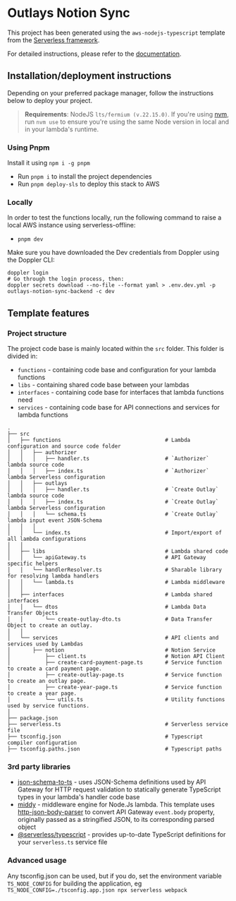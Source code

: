# Outlays Notion Sync

This project has been generated using the `aws-nodejs-typescript` template from the [Serverless framework](https://www.serverless.com/).

For detailed instructions, please refer to the [documentation](https://www.serverless.com/framework/docs/providers/aws/).

## Installation/deployment instructions

Depending on your preferred package manager, follow the instructions below to deploy your project.

> **Requirements**: NodeJS `lts/fermium (v.22.15.0)`. If you're using [nvm](https://github.com/nvm-sh/nvm), run `nvm use` to ensure you're using the same Node version in local and in your lambda's runtime.

### Using Pnpm

Install it using `npm i -g pnpm`

- Run `pnpm i` to install the project dependencies
- Run `pnpm deploy-sls` to deploy this stack to AWS

### Locally

In order to test the functions locally, run the following command to raise a local AWS instance using serverless-offline:

- `pnpm dev`

Make sure you have downloaded the Dev credentials from Doppler using the Doppler CLI:

```shell
doppler login
# Go through the login process, then:
doppler secrets download --no-file --format yaml > .env.dev.yml -p outlays-notion-sync-backend -c dev
```

## Template features

### Project structure

The project code base is mainly located within the `src` folder. This folder is divided in:

- `functions` - containing code base and configuration for your lambda functions
- `libs` - containing shared code base between your lambdas
- `interfaces` - containing code base for interfaces that lambda functions need
- `services` - containing code base for API connections and services for lambda functions

```
.
├── src
│   ├── functions                                 # Lambda configuration and source code folder
│   │   ├── authorizer
│   │   │   ├── handler.ts                        # `Authorizer` lambda source code
│   │   │   ├── index.ts                          # `Authorizer` lambda Serverless configuration
│   │   ├── outlays
│   │   │   ├── handler.ts                        # `Create Outlay` lambda source code
│   │   │   ├── index.ts                          # `Create Outlay` lambda Serverless configuration
│   │   │   └── schema.ts                         # `Create Outlay` lambda input event JSON-Schema
│   │   │
│   │   └── index.ts                              # Import/export of all lambda configurations
│   │
│   ├── libs                                      # Lambda shared code
│   │   └── apiGateway.ts                         # API Gateway specific helpers
│   │   └── handlerResolver.ts                    # Sharable library for resolving lambda handlers
│   │   └── lambda.ts                             # Lambda middleware
│   │
│   ├── interfaces                                # Lambda shared interfaces
│   │   └── dtos                                  # Lambda Data Transfer Objects
│   │       └── create-outlay-dto.ts              # Data Transfer Object to create an outlay.
│   │
│   └── services                                  # API clients and services used by Lambdas
│       ├── notion                                # Notion Service
│           ├── client.ts                         # Notion API Client
│           ├── create-card-payment-page.ts       # Service function to create a card payment page.
│           ├── create-outlay-page.ts             # Service function to create an outlay page.
│           ├── create-year-page.ts               # Service function to create a year page.
│           └── utils.ts                          # Utility functions used by service functions.
│
├── package.json
├── serverless.ts                                 # Serverless service file
├── tsconfig.json                                 # Typescript compiler configuration
├── tsconfig.paths.json                           # Typescript paths
```

### 3rd party libraries

- [json-schema-to-ts](https://github.com/ThomasAribart/json-schema-to-ts) - uses JSON-Schema definitions used by API Gateway for HTTP request validation to statically generate TypeScript types in your lambda's handler code base
- [middy](https://github.com/middyjs/middy) - middleware engine for Node.Js lambda. This template uses [http-json-body-parser](https://github.com/middyjs/middy/tree/master/packages/http-json-body-parser) to convert API Gateway `event.body` property, originally passed as a stringified JSON, to its corresponding parsed object
- [@serverless/typescript](https://github.com/serverless/typescript) - provides up-to-date TypeScript definitions for your `serverless.ts` service file

### Advanced usage

Any tsconfig.json can be used, but if you do, set the environment variable `TS_NODE_CONFIG` for building the application, eg `TS_NODE_CONFIG=./tsconfig.app.json npx serverless webpack`
